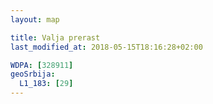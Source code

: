 ```yaml
---
layout: map

title: Valja prerast
last_modified_at: 2018-05-15T18:16:28+02:00

WDPA: [328911]
geoSrbija:
  L1_183: [29]
---
```

